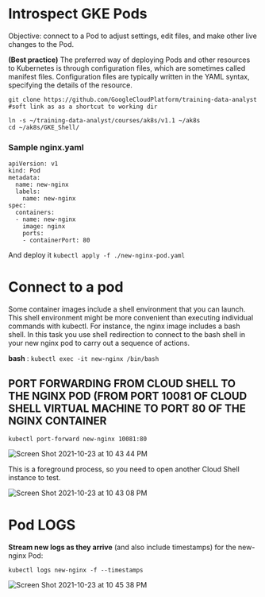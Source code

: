 # Introspect GKE Pods

Objective: connect to a Pod to adjust settings, edit files, and make other live changes to the Pod.

**(Best practice)** The preferred way of deploying Pods and other resources to Kubernetes is through configuration files, which are sometimes called manifest files. Configuration files are typically written in the YAML syntax, specifying the details of the resource.

```
git clone https://github.com/GoogleCloudPlatform/training-data-analyst
#soft link as as a shortcut to working dir

ln -s ~/training-data-analyst/courses/ak8s/v1.1 ~/ak8s
cd ~/ak8s/GKE_Shell/
```

### Sample nginx.yaml

```
apiVersion: v1
kind: Pod
metadata:
  name: new-nginx
  labels:
    name: new-nginx
spec:
  containers:
  - name: new-nginx
    image: nginx
    ports:
    - containerPort: 80
  ```
  
  And deploy it ```kubectl apply -f ./new-nginx-pod.yaml```

# Connect to a pod

Some container images include a shell environment that you can launch. This shell environment might be more convenient than executing individual commands with kubectl. For instance, the nginx image includes a bash shell. In this task you use shell redirection to connect to the bash shell in your new nginx pod to carry out a sequence of actions.

**bash** : ```kubectl exec -it new-nginx /bin/bash```

## PORT FORWARDING FROM CLOUD SHELL TO THE NGINX POD (FROM PORT 10081 OF CLOUD SHELL VIRTUAL MACHINE TO PORT 80 OF THE NGINX CONTAINER
```kubectl port-forward new-nginx 10081:80```

![Screen Shot 2021-10-23 at 10 43 44 PM](https://user-images.githubusercontent.com/40435982/138578115-183a92ee-65c0-4cf5-a58f-dbca58152ace.png)

This is a foreground process, so you need to open another Cloud Shell instance to test.

![Screen Shot 2021-10-23 at 10 43 08 PM](https://user-images.githubusercontent.com/40435982/138578102-ae0864ba-9180-4c29-b25c-e9b51536dc52.png)

# Pod LOGS

 **Stream new logs as they arrive** (and also include timestamps) for the new-nginx Pod:

```
kubectl logs new-nginx -f --timestamps
```

![Screen Shot 2021-10-23 at 10 45 38 PM](https://user-images.githubusercontent.com/40435982/138578164-74b7b5d9-bc30-48f8-8a1f-95e4126b59e5.png)



